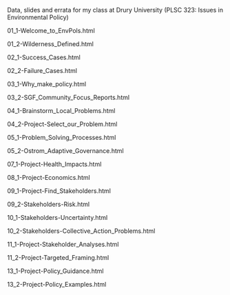 Data, slides and errata for my class at Drury University (PLSC 323: Issues in Environmental Policy)

01_1-Welcome_to_EnvPols.html

01_2-Wilderness_Defined.html

02_1-Success_Cases.html

02_2-Failure_Cases.html

03_1-Why_make_policy.html

03_2-SGF_Community_Focus_Reports.html

04_1-Brainstorm_Local_Problems.html

04_2-Project-Select_our_Problem.html

05_1-Problem_Solving_Processes.html

05_2-Ostrom_Adaptive_Governance.html

07_1-Project-Health_Impacts.html

08_1-Project-Economics.html

09_1-Project-Find_Stakeholders.html

09_2-Stakeholders-Risk.html

10_1-Stakeholders-Uncertainty.html

10_2-Stakeholders-Collective_Action_Problems.html

11_1-Project-Stakeholder_Analyses.html

11_2-Project-Targeted_Framing.html

13_1-Project-Policy_Guidance.html

13_2-Project-Policy_Examples.html

